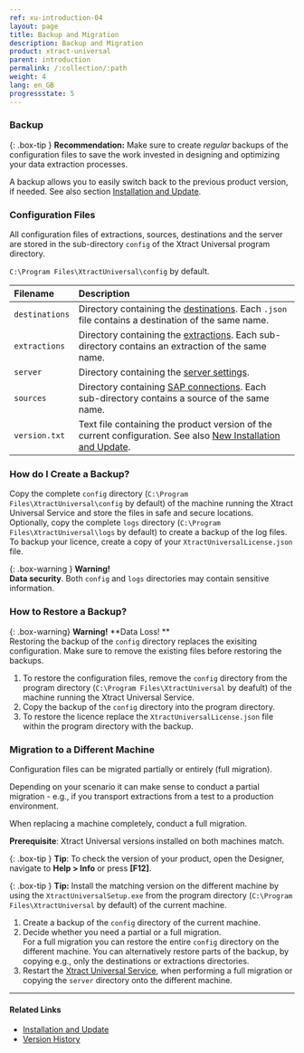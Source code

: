 ```yaml
---
ref: xu-introduction-04
layout: page
title: Backup and Migration
description: Backup and Migration
product: xtract-universal
parent: introduction
permalink: /:collection/:path
weight: 4
lang: en_GB
progressstate: 5
---
```


<!-- TOOD Better structure needed for explaining versions, backward compatiblity, etc. -->

### Backup

{: .box-tip }
**Recommendation:** Make sure to create *regular* backups of the configuration files to save the work invested in designing and optimizing your data extraction processes.

A backup allows you to easily switch back to the previous product version, if needed. See also section [Installation and Update](./installation-and-update).

### Configuration Files
All configuration files of extractions, sources, destinations and the server are stored in the sub-directory `config` of the Xtract Universal program directory. <br>

`C:\Program Files\XtractUniversal\config` by default.

|Filename      | Description                                                                                                                                                  |
|:-------------|:-------------------------------------------------------------------------------------------------------------------------------------------------------------|
|`destinations`|Directory containing the [destinations](../xu-destinations). Each `.json` file contains a destination of the same name.                                       |
|`extractions` |Directory containing the [extractions](../getting-started-xu/define-a-table-extraction). Each sub-directory contains an extraction of the same name.          |
|`server`      |Directory containing the [server settings](../server/server-settings).                                                                                        |
|`sources`     |Directory containing [SAP connections](./sap-connection). Each sub-directory contains a source of the same name.                                              |
|`version.txt` |Text file containing the product version of the current configuration. See also [New Installation and Update](./installation-and-update#new-installation-and-update).|

### How do I Create a Backup?
Copy the complete `config` directory (`C:\Program Files\XtractUniversal\config` by default) of the machine running the Xtract Universal Service and store the files in safe and secure locations.
Optionally, copy the complete `logs` directory (`C:\Program Files\XtractUniversal\logs` by default) to create a backup of the log files. 
To backup your licence, create a copy of your `XtractUniversalLicense.json` file.



{: .box-warning }
**Warning!** <br>
**Data security**. Both `config` and `logs` directories may contain sensitive information.


### How to Restore a Backup?

{: .box-warning}
**Warning!** **Data Loss! ** <br>
Restoring the backup of the `config` directory replaces the exisiting configuration. Make sure to remove the existing files before restoring the backups.

1. To restore the configuration files, remove the `config` directory from the program directory (`C:\Program Files\XtractUniversal` by deafult) of the machine running the Xtract Universal Service.
2. Copy the backup of the `config` directory into the program directory.
3. To restore the licence replace the `XtractUniversalLicense.json` file within the program directory with the backup.

### Migration to a Different Machine
Configuration files can be migrated partially or entirely (full migration).

Depending on your scenario it can make sense to conduct a partial migration - e.g., if you transport extractions from a test to a production environment.

When replacing a machine completely, conduct a full migration.

**Prerequisite**: Xtract Universal versions installed on both machines match.

{: .box-tip }
**Tip**: To check the version of your product, open the Designer, navigate to **Help > Info** or press **[F12]**.

{: .box-tip }
**Tip:** Install the matching version on the different machine by using the `XtractUniversalSetup.exe` from the program directory (`C:\Program Files\XtractUniversal` by default) of the current machine.

1. Create a backup of the `config` directory of the current machine.
2. Decide whether you need a partial or a full migration. <br> 
For a full migration you can restore the entire `config` directory on the different machine.
You can alternatively restore parts of the backup, by copying e.g., only the destinations or extractions directories.
3. Restart the [Xtract Universal Service](../server/start-server), when performing a full migration or copying the `server` directory onto the different machine.

****
#### Related Links
- [Installation and Update](./installation-and-update)
- [Version History](https://kb.theobald-software.com/version-history/xtract-universal-version-history)
